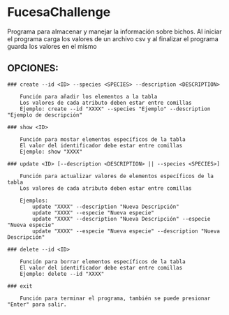 # FucesaChallenge
Programa para almacenar y manejar la información sobre bichos.
Al iniciar el programa carga los valores de un archivo csv y al finalizar el programa guarda los valores en el mismo
## OPCIONES:
    ### create --id <ID> --species <SPECIES> --description <DESCRIPTION>
    
        Función para añadir los elementos a la tabla
        Los valores de cada atributo deben estar entre comillas
        Ejemplo: create --id "XXXX" --species "Ejemplo" --description "Ejemplo de descripción"
    
    ### show <ID>
    
        Función para mostar elementos específicos de la tabla
        El valor del identificador debe estar entre comillas
        Ejemplo: show "XXXX"
    
    ### update <ID> [--description <DESCRIPTION> || --species <SPECIES>]
    
        Función para actualizar valores de elementos específicos de la tabla
        Los valores de cada atributo deben estar entre comillas
    
        Ejemplos:
            update "XXXX" --description "Nueva Descripción"
            update "XXXX" --especie "Nueva especie"
            update "XXXX" --description "Nueva Descripción" --especie "Nueva especie"
            update "XXXX" --especie "Nueva especie" --description "Nueva Descripción"
    
    ### delete --id <ID>
    
        Función para borrar elementos específicos de la tabla
        El valor del identificador debe estar entre comillas
        Ejemplo: delete --id "XXXX"
    
    ### exit
    
        Función para terminar el programa, también se puede presionar "Enter" para salir.
